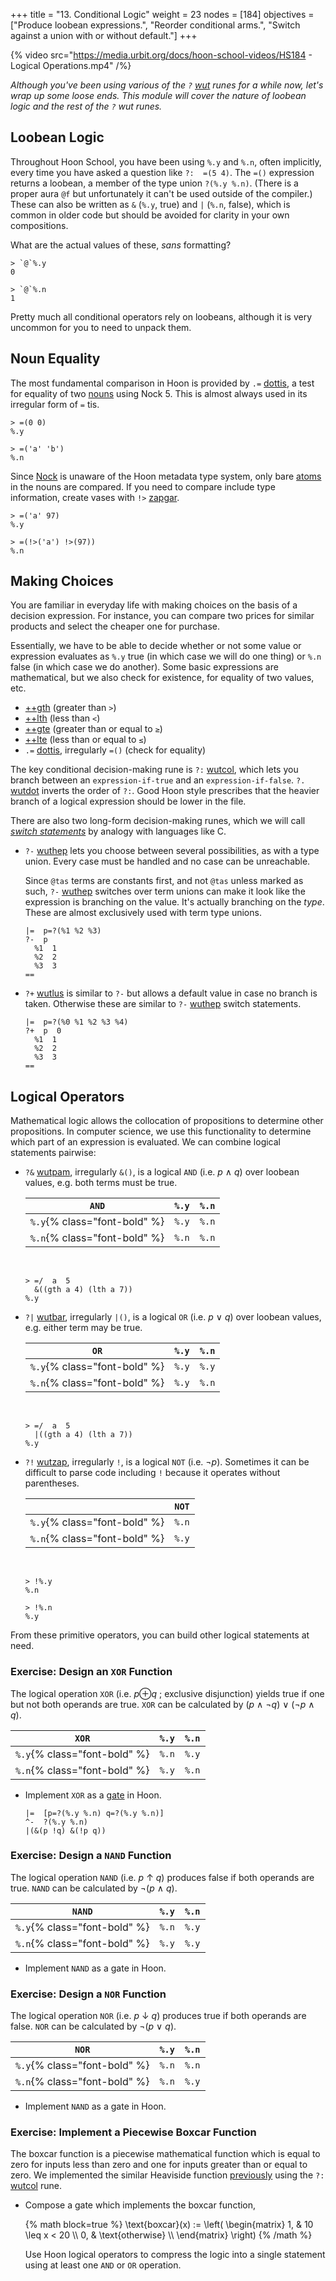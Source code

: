 +++
title = "13. Conditional Logic"
weight = 23
nodes = [184]
objectives = ["Produce loobean expressions.", "Reorder conditional arms.", "Switch against a union with or without default."]
+++

{% video src="https://media.urbit.org/docs/hoon-school-videos/HS184 - Logical Operations.mp4" /%}

_Although you've been using various of the `?`
[wut](/language/hoon/reference/rune/wut) runes for a while now, let's
wrap up some loose ends.  This module will cover the nature of loobean
logic and the rest of the `?` wut runes._


##  Loobean Logic

Throughout Hoon School, you have been using `%.y` and `%.n`, often
implicitly, every time you have asked a question like `?:  =(5 4)`.  The
`=()` expression returns a loobean, a member of the type union `?(%.y
%.n)`.  (There is a proper aura `@f` but unfortunately it can't be used
outside of the compiler.)  These can also be written as `&` (`%.y`,
true) and `|` (`%.n`, false), which is common in older code but should
be avoided for clarity in your own compositions.

What are the actual values of these, _sans_ formatting?

```hoon
> `@`%.y
0

> `@`%.n
1
```

Pretty much all conditional operators rely on loobeans, although it is
very uncommon for you to need to unpack them.


##  Noun Equality

The most fundamental comparison in Hoon is provided by `.=`
[dottis](/language/hoon/reference/rune/dot#-dottis), a test for equality
of two [nouns](/glossary/noun) using Nock 5.  This is almost always used
in its irregular form of `=` tis.

```hoon
> =(0 0)
%.y

> =('a' 'b')
%.n
```

Since [Nock](/glossary/nock) is unaware of the Hoon metadata type
system, only bare [atoms](/glossary/atom) in the nouns are compared.  If
you need to compare include type information, create vases with `!>`
[zapgar](/language/hoon/reference/rune/zap#-zapgar).

```hoon
> =('a' 97)
%.y

> =(!>('a') !>(97))
%.n
```


##  Making Choices

You are familiar in everyday life with making choices on the basis of a
decision expression.  For instance, you can compare two prices for
similar products and select the cheaper one for purchase.

Essentially, we have to be able to decide whether or not some value or
expression evaluates as `%.y` true (in which case we will do one thing)
or `%.n` false (in which case we do another).  Some basic expressions
are mathematical, but we also check for existence, for equality of two
values, etc.

- [++gth](/language/hoon/reference/stdlib/1a#gth) (greater than `>`)
- [++lth](/language/hoon/reference/stdlib/1a#lth) (less than `<`)  
- [++gte](/language/hoon/reference/stdlib/1a#gte) (greater than or equal to `≥`)
- [++lte](/language/hoon/reference/stdlib/1a#lte) (less than or equal to `≤`)
- `.=` [dottis](/language/hoon/reference/rune/dot#-dottis), irregularly
  `=()` (check for equality)

The key conditional decision-making rune is `?:`
[wutcol](/language/hoon/reference/rune/wut#-wutcol), which lets you
branch between an `expression-if-true` and an `expression-if-false`.
`?.` [wutdot](/language/hoon/reference/rune/wut#-wutdot) inverts the
order of `?:`.  Good Hoon style prescribes that the heavier branch of a
logical expression should be lower in the file.

There are also two long-form decision-making runes, which we will call
[_switch statements_](https://en.wikipedia.org/wiki/Switch_statement) by
analogy with languages like C.

- `?-` [wuthep](/language/hoon/reference/rune/wut#--wuthep) lets you
  choose between several possibilities, as with a type union.  Every
  case must be handled and no case can be unreachable.

    Since `@tas` terms are constants first, and not `@tas` unless marked
    as such, `?-` [wuthep](/language/hoon/reference/rune/wut#--wuthep)
    switches over term unions can make it look like the expression is
    branching on the value.  It's actually branching on the _type_.
    These are almost exclusively used with term type unions.

    ```hoon {% copy=true %}
    |=  p=?(%1 %2 %3)
    ?-  p
      %1  1
      %2  2
      %3  3
    ==
    ```

- `?+` [wutlus](/language/hoon/reference/rune/wut#-wutlus) is similar to
  `?-` but allows a default value in case no branch is taken.  Otherwise
  these are similar to `?-`
  [wuthep](/language/hoon/reference/rune/wut#--wuthep) switch
  statements.

    ```hoon {% copy=true %}
    |=  p=?(%0 %1 %2 %3 %4)
    ?+  p  0
      %1  1
      %2  2
      %3  3
    ==
    ```

##  Logical Operators

Mathematical logic allows the collocation of propositions to determine
other propositions.  In computer science, we use this functionality to
determine which part of an expression is evaluated.  We can combine
logical statements pairwise:

- `?&` [wutpam](/language/hoon/reference/rune/wut#-wutpam), irregularly
  `&()`, is a logical `AND` (i.e. _p_ ∧ _q_) over loobean values, e.g.
  both terms must be true.

    |             `AND`            | `%.y` | `%.n` |
    |------------------------------|-------|-------|
    | `%.y`{% class="font-bold" %} | `%.y` | `%.n` |
    | `%.n`{% class="font-bold" %} | `%.n` | `%.n` |

    <br>

    ```hoon
    > =/  a  5
      &((gth a 4) (lth a 7))
    %.y
    ```

- `?|` [wutbar](/language/hoon/reference/rune/wut#-wutbar), irregularly
  `|()`, is a logical `OR` (i.e. _p_ ∨ _q_)  over loobean values, e.g.
  either term may be true.

    |             `OR`             | `%.y` | `%.n` |
    |------------------------------|-------|-------|
    | `%.y`{% class="font-bold" %} | `%.y` | `%.y` |
    | `%.n`{% class="font-bold" %} | `%.y` | `%.n` |

    <br>

    ```hoon
    > =/  a  5
      |((gth a 4) (lth a 7))
    %.y
    ```

- `?!` [wutzap](/language/hoon/reference/rune/wut#-wutzap), irregularly
  `!`, is a logical `NOT` (i.e. ¬*p*).  Sometimes it can be difficult to
  parse code including `!` because it operates without parentheses.

    |                              | `NOT` |
    |------------------------------|-------|
    | `%.y`{% class="font-bold" %} | `%.n` |
    | `%.n`{% class="font-bold" %} | `%.y` |

    <br>

    ```hoon
    > !%.y
    %.n

    > !%.n
    %.y
    ```

From these primitive operators, you can build other logical statements
at need.

### Exercise:  Design an `XOR` Function

The logical operation `XOR` (i.e. *p*⊕*q* ; exclusive disjunction)
yields true if one but not both operands are true.  `XOR` can be
calculated by (_p_ ∧ ¬*q*) ∨ (¬*p* ∧ _q_).

|             `XOR`            | `%.y` | `%.n` |
|------------------------------|-------|-------|
| `%.y`{% class="font-bold" %} | `%.n` | `%.y` |
| `%.n`{% class="font-bold" %} | `%.y` | `%.n` |

- Implement `XOR` as a [gate](/glossary/gate)
  in Hoon.

    ```hoon {% copy=true %}
    |=  [p=?(%.y %.n) q=?(%.y %.n)]
    ^-  ?(%.y %.n)
    |(&(p !q) &(!p q))
    ```

### Exercise:  Design a `NAND` Function

The logical operation `NAND` (i.e. _p_ ↑ _q_) produces false if both
operands are true.  `NAND` can be calculated by ¬(_p_ ∧ _q_).

|             `NAND`            | `%.y` | `%.n` |
|-------------------------------|-------|-------|
| `%.y`{% class="font-bold" %}  | `%.n` | `%.y` |
| `%.n`{% class="font-bold" %}  | `%.y` | `%.y` |

- Implement `NAND` as a gate in Hoon.

### Exercise:  Design a `NOR` Function

The logical operation `NOR` (i.e. _p_ ↓ _q_) produces true if both
operands are false.  `NOR` can be calculated by ¬(_p_ ∨ _q_).

|             `NOR`            | `%.y` | `%.n` |
|------------------------------|-------|-------|
| `%.y`{% class="font-bold" %} | `%.n` | `%.n` |
| `%.n`{% class="font-bold" %} | `%.n` | `%.y` |

- Implement `NAND` as a gate in Hoon.

### Exercise:  Implement a Piecewise Boxcar Function

The boxcar function is a piecewise mathematical function which is equal
to zero for inputs less than zero and one for inputs greater than or
equal to zero.  We implemented the similar Heaviside function
[previously](/courses/hoon-school/B-syntax) using the `?:`
[wutcol](/language/hoon/reference/rune/wut#-wutcol) rune.

- Compose a gate which implements the boxcar function,

    {% math block=true %}
    \text{boxcar}(x)
    :=
    \left(
    \begin{matrix}
    1, & 10 \leq x < 20 \\\\
    0, & \text{otherwise} \\\\
    \end{matrix}
    \right)
    {% /math %}

    <!--
    $$
    \text{boxcar}(x)
    :=
    \begin{matrix}
    1, & 10 \leq x < 20 \\
    0, & \text{otherwise} \\
    \end{matrix}
    $$
    -->

    Use Hoon logical operators to compress the logic into a single
    statement using at least one `AND` or `OR` operation.
